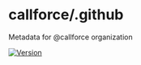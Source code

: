 <!-- [![](https://github.com/callforce/.github/workflows/standardize/badge.svg)](https://github.com/callforce/.github/actions?query=workflow%3A%22standardize%22) -->

# callforce/.github

Metadata for @callforce organization

[![Version](https://img.shields.io/badge/version-v1.0.0-1C80C0)](https://github.com/callforce/.github/releases/v1.0.0)
